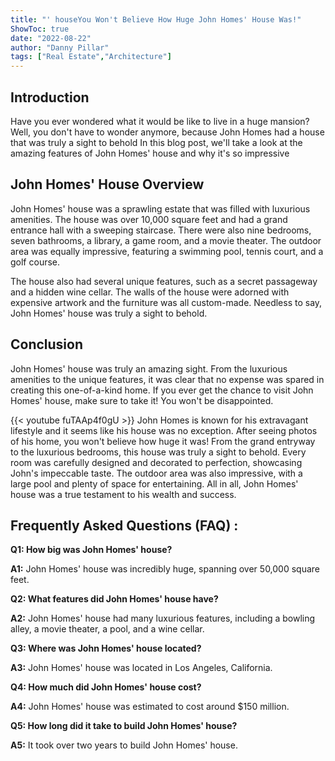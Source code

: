 ```yaml
---
title: "' houseYou Won't Believe How Huge John Homes' House Was!"
ShowToc: true 
date: "2022-08-22"
author: "Danny Pillar" 
tags: ["Real Estate","Architecture"]
---
```

## Introduction

Have you ever wondered what it would be like to live in a huge mansion? Well, you don't have to wonder anymore, because John Homes had a house that was truly a sight to behold In this blog post, we'll take a look at the amazing features of John Homes' house and why it's so impressive 

## John Homes' House Overview

John Homes' house was a sprawling estate that was filled with luxurious amenities. The house was over 10,000 square feet and had a grand entrance hall with a sweeping staircase. There were also nine bedrooms, seven bathrooms, a library, a game room, and a movie theater. The outdoor area was equally impressive, featuring a swimming pool, tennis court, and a golf course. 

The house also had several unique features, such as a secret passageway and a hidden wine cellar. The walls of the house were adorned with expensive artwork and the furniture was all custom-made. Needless to say, John Homes' house was truly a sight to behold. 

## Conclusion

John Homes' house was truly an amazing sight. From the luxurious amenities to the unique features, it was clear that no expense was spared in creating this one-of-a-kind home. If you ever get the chance to visit John Homes' house, make sure to take it! You won't be disappointed.

{{< youtube fuTAAp4f0gU >}} 
John Homes is known for his extravagant lifestyle and it seems like his house was no exception. After seeing photos of his home, you won't believe how huge it was! From the grand entryway to the luxurious bedrooms, this house was truly a sight to behold. Every room was carefully designed and decorated to perfection, showcasing John's impeccable taste. The outdoor area was also impressive, with a large pool and plenty of space for entertaining. All in all, John Homes' house was a true testament to his wealth and success.

## Frequently Asked Questions (FAQ) :
**Q1: How big was John Homes' house?**

**A1:** John Homes' house was incredibly huge, spanning over 50,000 square feet.

**Q2: What features did John Homes' house have?**

**A2:** John Homes' house had many luxurious features, including a bowling alley, a movie theater, a pool, and a wine cellar.

**Q3: Where was John Homes' house located?**

**A3:** John Homes' house was located in Los Angeles, California.

**Q4: How much did John Homes' house cost?**

**A4:** John Homes' house was estimated to cost around $150 million.

**Q5: How long did it take to build John Homes' house?**

**A5:** It took over two years to build John Homes' house.



